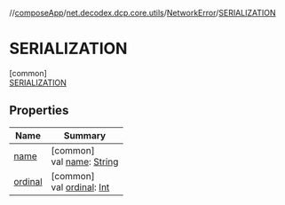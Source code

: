 //[composeApp](../../../../index.md)/[net.decodex.dcp.core.utils](../../index.md)/[NetworkError](../index.md)/[SERIALIZATION](index.md)

# SERIALIZATION

[common]\
[SERIALIZATION](index.md)

## Properties

| Name | Summary |
|---|---|
| [name](../-u-n-k-n-o-w-n/index.md#-372974862%2FProperties%2F-676342820) | [common]<br>val [name](../-u-n-k-n-o-w-n/index.md#-372974862%2FProperties%2F-676342820): [String](https://kotlinlang.org/api/latest/jvm/stdlib/kotlin/-string/index.html) |
| [ordinal](../-u-n-k-n-o-w-n/index.md#-739389684%2FProperties%2F-676342820) | [common]<br>val [ordinal](../-u-n-k-n-o-w-n/index.md#-739389684%2FProperties%2F-676342820): [Int](https://kotlinlang.org/api/latest/jvm/stdlib/kotlin/-int/index.html) |

